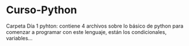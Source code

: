 # Curso-Python
Carpeta Día 1 pyhton: contiene 4 archivos sobre lo básico de python para comenzar a programar con este lenguaje, están los condicionales, variables...
